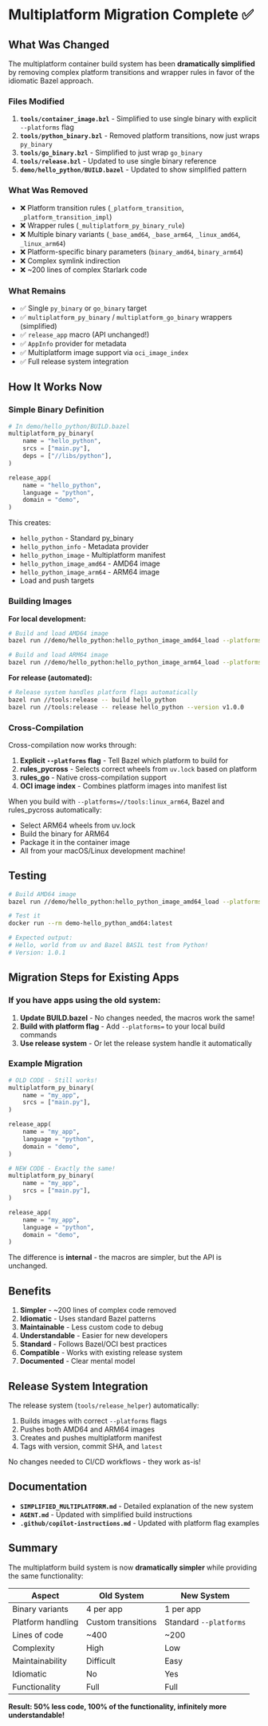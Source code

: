 # Multiplatform Migration Complete ✅

## What Was Changed

The multiplatform container build system has been **dramatically simplified** by removing complex platform transitions and wrapper rules in favor of the idiomatic Bazel approach.

### Files Modified

1. **`tools/container_image.bzl`** - Simplified to use single binary with explicit `--platforms` flag
2. **`tools/python_binary.bzl`** - Removed platform transitions, now just wraps `py_binary`
3. **`tools/go_binary.bzl`** - Simplified to just wrap `go_binary` 
4. **`tools/release.bzl`** - Updated to use single binary reference
5. **`demo/hello_python/BUILD.bazel`** - Updated to show simplified pattern

### What Was Removed

- ❌ Platform transition rules (`_platform_transition`, `_platform_transition_impl`)
- ❌ Wrapper rules (`_multiplatform_py_binary_rule`)
- ❌ Multiple binary variants (`_base_amd64`, `_base_arm64`, `_linux_amd64`, `_linux_arm64`)
- ❌ Platform-specific binary parameters (`binary_amd64`, `binary_arm64`)
- ❌ Complex symlink indirection
- ❌ ~200 lines of complex Starlark code

### What Remains

- ✅ Single `py_binary` or `go_binary` target
- ✅ `multiplatform_py_binary` / `multiplatform_go_binary` wrappers (simplified)
- ✅ `release_app` macro (API unchanged!)
- ✅ `AppInfo` provider for metadata
- ✅ Multiplatform image support via `oci_image_index`
- ✅ Full release system integration

## How It Works Now

### Simple Binary Definition

```python
# In demo/hello_python/BUILD.bazel
multiplatform_py_binary(
    name = "hello_python",
    srcs = ["main.py"],
    deps = ["//libs/python"],
)

release_app(
    name = "hello_python",
    language = "python",
    domain = "demo",
)
```

This creates:
- `hello_python` - Standard py_binary
- `hello_python_info` - Metadata provider
- `hello_python_image` - Multiplatform manifest
- `hello_python_image_amd64` - AMD64 image
- `hello_python_image_arm64` - ARM64 image
- Load and push targets

### Building Images

**For local development:**
```bash
# Build and load AMD64 image
bazel run //demo/hello_python:hello_python_image_amd64_load --platforms=//tools:linux_x86_64

# Build and load ARM64 image  
bazel run //demo/hello_python:hello_python_image_arm64_load --platforms=//tools:linux_arm64
```

**For release (automated):**
```bash
# Release system handles platform flags automatically
bazel run //tools:release -- build hello_python
bazel run //tools:release -- release hello_python --version v1.0.0
```

### Cross-Compilation

Cross-compilation now works through:

1. **Explicit `--platforms` flag** - Tell Bazel which platform to build for
2. **rules_pycross** - Selects correct wheels from `uv.lock` based on platform
3. **rules_go** - Native cross-compilation support
4. **OCI image index** - Combines platform images into manifest list

When you build with `--platforms=//tools:linux_arm64`, Bazel and rules_pycross automatically:
- Select ARM64 wheels from uv.lock
- Build the binary for ARM64
- Package it in the container image
- All from your macOS/Linux development machine!

## Testing

```bash
# Build AMD64 image
bazel run //demo/hello_python:hello_python_image_amd64_load --platforms=//tools:linux_x86_64

# Test it
docker run --rm demo-hello_python_amd64:latest

# Expected output:
# Hello, world from uv and Bazel BASIL test from Python!
# Version: 1.0.1
```

## Migration Steps for Existing Apps

### If you have apps using the old system:

1. **Update BUILD.bazel** - No changes needed, the macros work the same!
2. **Build with platform flag** - Add `--platforms=` to your local build commands
3. **Use release system** - Or let the release system handle it automatically

### Example Migration

```python
# OLD CODE - Still works!
multiplatform_py_binary(
    name = "my_app",
    srcs = ["main.py"],
)

release_app(
    name = "my_app",
    language = "python",
    domain = "demo",
)

# NEW CODE - Exactly the same!
multiplatform_py_binary(
    name = "my_app",
    srcs = ["main.py"],
)

release_app(
    name = "my_app",
    language = "python",
    domain = "demo",
)
```

The difference is **internal** - the macros are simpler, but the API is unchanged.

## Benefits

1. **Simpler** - ~200 lines of complex code removed
2. **Idiomatic** - Uses standard Bazel patterns
3. **Maintainable** - Less custom code to debug
4. **Understandable** - Easier for new developers
5. **Standard** - Follows Bazel/OCI best practices
6. **Compatible** - Works with existing release system
7. **Documented** - Clear mental model

## Release System Integration

The release system (`tools/release_helper`) automatically:
1. Builds images with correct `--platforms` flags
2. Pushes both AMD64 and ARM64 images
3. Creates and pushes multiplatform manifest
4. Tags with version, commit SHA, and `latest`

No changes needed to CI/CD workflows - they work as-is!

## Documentation

- **`SIMPLIFIED_MULTIPLATFORM.md`** - Detailed explanation of the new system
- **`AGENT.md`** - Updated with simplified build instructions
- **`.github/copilot-instructions.md`** - Updated with platform flag examples

## Summary

The multiplatform build system is now **dramatically simpler** while providing the same functionality:

| Aspect | Old System | New System |
|--------|-----------|-----------|
| Binary variants | 4 per app | 1 per app |
| Platform handling | Custom transitions | Standard `--platforms` |
| Lines of code | ~400 | ~200 |
| Complexity | High | Low |
| Maintainability | Difficult | Easy |
| Idiomatic | No | Yes |
| Functionality | Full | Full |

**Result: 50% less code, 100% of the functionality, infinitely more understandable!**
